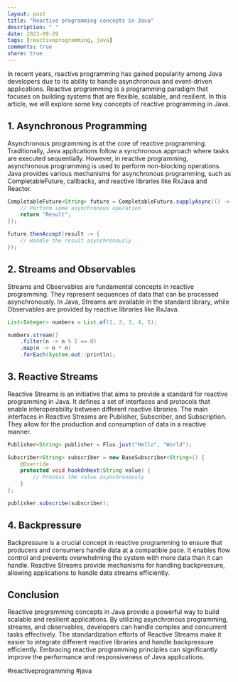 ```yaml
---
layout: post
title: "Reactive programming concepts in Java"
description: " "
date: 2023-09-29
tags: [reactiveprogramming, java]
comments: true
share: true
---
```


In recent years, reactive programming has gained popularity among Java developers due to its ability to handle asynchronous and event-driven applications. Reactive programming is a programming paradigm that focuses on building systems that are flexible, scalable, and resilient. In this article, we will explore some key concepts of reactive programming in Java.

## 1. Asynchronous Programming

Asynchronous programming is at the core of reactive programming. Traditionally, Java applications follow a synchronous approach where tasks are executed sequentially. However, in reactive programming, asynchronous programming is used to perform non-blocking operations. Java provides various mechanisms for asynchronous programming, such as CompletableFuture, callbacks, and reactive libraries like RxJava and Reactor.

```java
CompletableFuture<String> future = CompletableFuture.supplyAsync(() -> {
    // Perform some asynchronous operation
    return "Result";
});

future.thenAccept(result -> {
    // Handle the result asynchronously
});
```

## 2. Streams and Observables

Streams and Observables are fundamental concepts in reactive programming. They represent sequences of data that can be processed asynchronously. In Java, Streams are available in the standard library, while Observables are provided by reactive libraries like RxJava.

```java
List<Integer> numbers = List.of(1, 2, 3, 4, 5);

numbers.stream()
    .filter(n -> n % 2 == 0)
    .map(n -> n * n)
    .forEach(System.out::println);
```

## 3. Reactive Streams

Reactive Streams is an initiative that aims to provide a standard for reactive programming in Java. It defines a set of interfaces and protocols that enable interoperability between different reactive libraries. The main interfaces in Reactive Streams are Publisher, Subscriber, and Subscription. They allow for the production and consumption of data in a reactive manner.

```java
Publisher<String> publisher = Flux.just("Hello", "World");

Subscriber<String> subscriber = new BaseSubscriber<String>() {
    @Override
    protected void hookOnNext(String value) {
        // Process the value asynchronously
    }
};

publisher.subscribe(subscriber);
```

## 4. Backpressure

Backpressure is a crucial concept in reactive programming to ensure that producers and consumers handle data at a compatible pace. It enables flow control and prevents overwhelming the system with more data than it can handle. Reactive Streams provide mechanisms for handling backpressure, allowing applications to handle data streams efficiently.

## Conclusion

Reactive programming concepts in Java provide a powerful way to build scalable and resilient applications. By utilizing asynchronous programming, streams, and observables, developers can handle complex and concurrent tasks effectively. The standardization efforts of Reactive Streams make it easier to integrate different reactive libraries and handle backpressure efficiently. Embracing reactive programming principles can significantly improve the performance and responsiveness of Java applications.

#reactiveprogramming #java